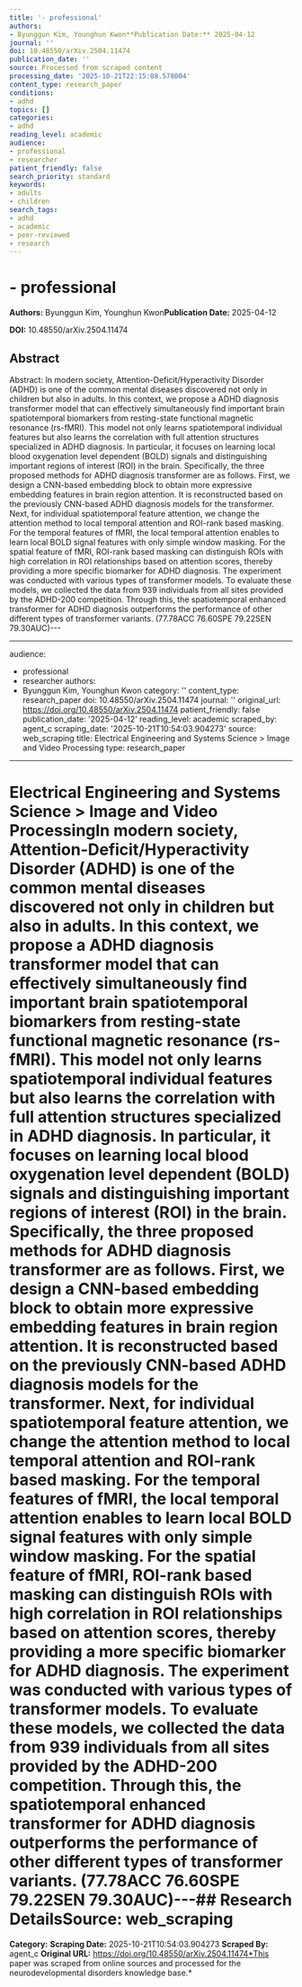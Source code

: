 ```yaml
---
title: '- professional'
authors:
- Byunggun Kim, Younghun Kwon**Publication Date:** 2025-04-12
journal: ''
doi: 10.48550/arXiv.2504.11474
publication_date: ''
source: Processed from scraped content
processing_date: '2025-10-21T22:15:08.578004'
content_type: research_paper
conditions:
- adhd
topics: []
categories:
- adhd
reading_level: academic
audience:
- professional
- researcher
patient_friendly: false
search_priority: standard
keywords:
- adults
- children
search_tags:
- adhd
- academic
- peer-reviewed
- research
---
```


# - professional

**Authors:** Byunggun Kim, Younghun Kwon**Publication Date:** 2025-04-12

**DOI:** 10.48550/arXiv.2504.11474

## Abstract

Abstract:
In modern society, Attention-Deficit/Hyperactivity Disorder (ADHD) is one of the common mental diseases discovered not only in children but also in adults. In this context, we propose a ADHD diagnosis transformer model that can effectively simultaneously find important brain spatiotemporal biomarkers from resting-state functional magnetic resonance (rs-fMRI). This model not only learns spatiotemporal individual features but also learns the correlation with full attention structures specialized in ADHD diagnosis. In particular, it focuses on learning local blood oxygenation level dependent (BOLD) signals and distinguishing important regions of interest (ROI) in the brain. Specifically, the three proposed methods for ADHD diagnosis transformer are as follows. First, we design a CNN-based embedding block to obtain more expressive embedding features in brain region attention. It is reconstructed based on the previously CNN-based ADHD diagnosis models for the transformer. Next, for individual spatiotemporal feature attention, we change the attention method to local temporal attention and ROI-rank based masking. For the temporal features of fMRI, the local temporal attention enables to learn local BOLD signal features with only simple window masking. For the spatial feature of fMRI, ROI-rank based masking can distinguish ROIs with high correlation in ROI relationships based on attention scores, thereby providing a more specific biomarker for ADHD diagnosis. The experiment was conducted with various types of transformer models. To evaluate these models, we collected the data from 939 individuals from all sites provided by the ADHD-200 competition. Through this, the spatiotemporal enhanced transformer for ADHD diagnosis outperforms the performance of other different types of transformer variants. (77.78ACC 76.60SPE 79.22SEN 79.30AUC)---

---
audience:
- professional
- researcher
authors:
- Byunggun Kim, Younghun Kwon
category: ''
content_type: research_paper
doi: 10.48550/arXiv.2504.11474
journal: ''
original_url: https://doi.org/10.48550/arXiv.2504.11474
patient_friendly: false
publication_date: '2025-04-12'
reading_level: academic
scraped_by: agent_c
scraping_date: '2025-10-21T10:54:03.904273'
source: web_scraping
title: Electrical Engineering and Systems Science > Image and Video Processing
type: research_paper
---
# Electrical Engineering and Systems Science > Image and Video ProcessingIn modern society, Attention-Deficit/Hyperactivity Disorder (ADHD) is one of the common mental diseases discovered not only in children but also in adults. In this context, we propose a ADHD diagnosis transformer model that can effectively simultaneously find important brain spatiotemporal biomarkers from resting-state functional magnetic resonance (rs-fMRI). This model not only learns spatiotemporal individual features but also learns the correlation with full attention structures specialized in ADHD diagnosis. In particular, it focuses on learning local blood oxygenation level dependent (BOLD) signals and distinguishing important regions of interest (ROI) in the brain. Specifically, the three proposed methods for ADHD diagnosis transformer are as follows. First, we design a CNN-based embedding block to obtain more expressive embedding features in brain region attention. It is reconstructed based on the previously CNN-based ADHD diagnosis models for the transformer. Next, for individual spatiotemporal feature attention, we change the attention method to local temporal attention and ROI-rank based masking. For the temporal features of fMRI, the local temporal attention enables to learn local BOLD signal features with only simple window masking. For the spatial feature of fMRI, ROI-rank based masking can distinguish ROIs with high correlation in ROI relationships based on attention scores, thereby providing a more specific biomarker for ADHD diagnosis. The experiment was conducted with various types of transformer models. To evaluate these models, we collected the data from 939 individuals from all sites provided by the ADHD-200 competition. Through this, the spatiotemporal enhanced transformer for ADHD diagnosis outperforms the performance of other different types of transformer variants. (77.78ACC 76.60SPE 79.22SEN 79.30AUC)---## Research Details**Source:** web_scraping
**Category:**
**Scraping Date:** 2025-10-21T10:54:03.904273
**Scraped By:** agent_c
**Original URL:** https://doi.org/10.48550/arXiv.2504.11474*This paper was scraped from online sources and processed for the neurodevelopmental disorders knowledge base.*